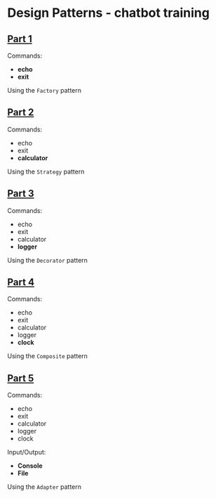 # Design Patterns - chatbot training

## [Part 1](./part-1/)

Commands:
- **echo**
- **exit**

Using the `Factory` pattern

## [Part 2](./part-2/)

Commands:
- echo
- exit
- **calculator**

Using the `Strategy` pattern

## [Part 3](./part-3)

Commands:
- echo
- exit
- calculator
- **logger**

Using the `Decorator` pattern


## [Part 4](/part-4/)

Commands:
- echo
- exit
- calculator
- logger
- **clock**

Using the `Composite` pattern

## [Part 5](/part-5/)

Commands:
- echo
- exit
- calculator
- logger
- clock

Input/Output:
- **Console**
- **File**

Using the `Adapter` pattern
